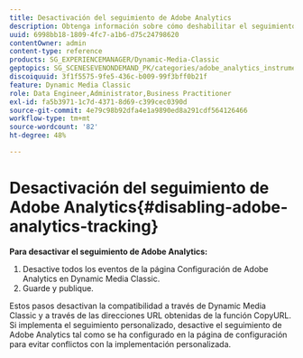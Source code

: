 ```yaml
---
title: Desactivación del seguimiento de Adobe Analytics
description: Obtenga información sobre cómo deshabilitar el seguimiento de Adobe Analytics.
uuid: 6998bb18-1809-4fc7-a1b6-d75c24798620
contentOwner: admin
content-type: reference
products: SG_EXPERIENCEMANAGER/Dynamic-Media-Classic
geptopics: SG_SCENESEVENONDEMAND_PK/categories/adobe_analytics_instrumentation_kit
discoiquuid: 3f1f5575-9fe5-436c-b009-99f3bff0b21f
feature: Dynamic Media Classic
role: Data Engineer,Administrator,Business Practitioner
exl-id: fa5b3971-1c7d-4371-8d69-c399cec0390d
source-git-commit: 4e79c98b92dfa4e1a9890ed8a291cdf564126466
workflow-type: tm+mt
source-wordcount: '82'
ht-degree: 48%

---
```


# Desactivación del seguimiento de Adobe Analytics{#disabling-adobe-analytics-tracking}

**Para desactivar el seguimiento de Adobe Analytics:**

1. Desactive todos los eventos de la página Configuración de Adobe Analytics en Dynamic Media Classic.
1. Guarde y publique.

Estos pasos desactivan la compatibilidad a través de Dynamic Media Classic y a través de las direcciones URL obtenidas de la función CopyURL. Si implementa el seguimiento personalizado, desactive el seguimiento de Adobe Analytics tal como se ha configurado en la página de configuración para evitar conflictos con la implementación personalizada.
